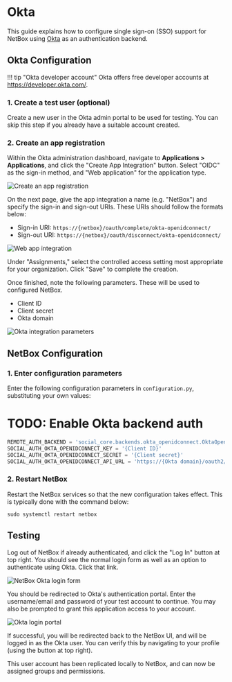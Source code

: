 # Okta

This guide explains how to configure single sign-on (SSO) support for NetBox using [Okta](https://www.okta.com/) as an authentication backend.

## Okta Configuration

!!! tip "Okta developer account"
    Okta offers free developer accounts at <https://developer.okta.com/>.

### 1. Create a test user (optional)

Create a new user in the Okta admin portal to be used for testing. You can skip this step if you already have a suitable account created.

### 2. Create an app registration

Within the Okta administration dashboard, navigate to  **Applications > Applications**, and click the "Create App Integration" button. Select "OIDC" as the sign-in method, and "Web application" for the application type.

![Create an app registration](../../media/authentication/okta_create_app_registration.png)

On the next page, give the app integration a name (e.g. "NetBox") and specify the sign-in and sign-out URIs. These URIs should follow the formats below:

* Sign-in URI: `https://{netbox}/oauth/complete/okta-openidconnect/`
* Sign-out URI: `https://{netbox}/oauth/disconnect/okta-openidconnect/`

![Web app integration](../../media/authentication/okta_web_app_integration.png)

Under "Assignments," select the controlled access setting most appropriate for your organization. Click "Save" to complete the creation.

Once finished, note the following parameters. These will be used to configured NetBox.

* Client ID
* Client secret
* Okta domain

![Okta integration parameters](../../media/authentication/okta_integration_parameters.png)

## NetBox Configuration

### 1. Enter configuration parameters

Enter the following configuration parameters in `configuration.py`, substituting your own values:

# TODO: Enable Okta backend auth

```python 
REMOTE_AUTH_BACKEND = 'social_core.backends.okta_openidconnect.OktaOpenIdConnect'
SOCIAL_AUTH_OKTA_OPENIDCONNECT_KEY = '{Client ID}'
SOCIAL_AUTH_OKTA_OPENIDCONNECT_SECRET = '{Client secret}'
SOCIAL_AUTH_OKTA_OPENIDCONNECT_API_URL = 'https://{Okta domain}/oauth2/'
```

### 2. Restart NetBox

Restart the NetBox services so that the new configuration takes effect. This is typically done with the command below:

```no-highlight
sudo systemctl restart netbox
```

## Testing

Log out of NetBox if already authenticated, and click the "Log In" button at top right. You should see the normal login form as well as an option to authenticate using Okta. Click that link.

![NetBox Okta login form](../../media/authentication/netbox_okta_login.png)

You should be redirected to Okta's authentication portal. Enter the username/email and password of your test account to continue. You may also be prompted to grant this application access to your account.

![Okta login portal](../../media/authentication/okta_login_portal.png)

If successful, you will be redirected back to the NetBox UI, and will be logged in as the Okta user. You can verify this by navigating to your profile (using the button at top right).

This user account has been replicated locally to NetBox, and can now be assigned groups and permissions.
